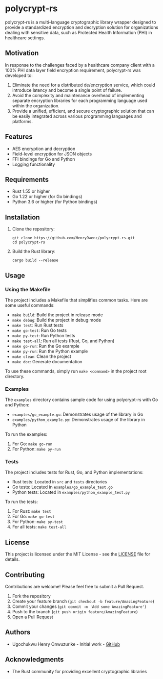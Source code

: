 # polycrypt-rs

polycrypt-rs is a multi-language cryptographic library wrapper designed to provide a standardized encryption and decryption solution for organizations dealing with sensitive data, such as Protected Health Information (PHI) in healthcare settings.

## Motivation

In response to the challenges faced by a healthcare company client with a 100% PHI data layer field encryption requirement, polycrypt-rs was developed to:

1. Eliminate the need for a distributed de/encryption service, which could introduce latency and become a single point of failure.
2. Avoid the complexity and maintenance overhead of implementing separate encryption libraries for each programming language used within the organization.
3. Provide a unified, efficient, and secure cryptographic solution that can be easily integrated across various programming languages and platforms.

## Features

- AES encryption and decryption
- Field-level encryption for JSON objects
- FFI bindings for Go and Python
- Logging functionality

## Requirements

- Rust 1.55 or higher
- Go 1.22 or higher (for Go bindings)
- Python 3.6 or higher (for Python bindings)

## Installation

1. Clone the repository:
   ```
   git clone https://github.com/HenryOwenz/polycrypt-rs.git
   cd polycrypt-rs
   ```

2. Build the Rust library:
   ```
   cargo build --release
   ```

## Usage

### Using the Makefile

The project includes a Makefile that simplifies common tasks. Here are some useful commands:

- `make build`: Build the project in release mode
- `make debug`: Build the project in debug mode
- `make test`: Run Rust tests
- `make go-test`: Run Go tests
- `make py-test`: Run Python tests
- `make test-all`: Run all tests (Rust, Go, and Python)
- `make go-run`: Run the Go example
- `make py-run`: Run the Python example
- `make clean`: Clean the project
- `make doc`: Generate documentation

To use these commands, simply run `make <command>` in the project root directory.

### Examples

The `examples` directory contains sample code for using polycrypt-rs with Go and Python:

- `examples/go_example.go`: Demonstrates usage of the library in Go
- `examples/python_example.py`: Demonstrates usage of the library in Python

To run the examples:

1. For Go: `make go-run`
2. For Python: `make py-run`

### Tests

The project includes tests for Rust, Go, and Python implementations:

- Rust tests: Located in `src` and `tests` directories
- Go tests: Located in `examples/go_example_test.go`
- Python tests: Located in `examples/python_example_test.py`

To run the tests:

1. For Rust: `make test`
2. For Go: `make go-test`
3. For Python: `make py-test`
4. For all tests: `make test-all`

## License

This project is licensed under the MIT License - see the [LICENSE](LICENSE) file for details.

## Contributing

Contributions are welcome! Please feel free to submit a Pull Request.

1. Fork the repository
2. Create your feature branch (`git checkout -b feature/AmazingFeature`)
3. Commit your changes (`git commit -m 'Add some AmazingFeature'`)
4. Push to the branch (`git push origin feature/AmazingFeature`)
5. Open a Pull Request

## Authors

- Ugochukwu Henry Onwuzurike - Initial work - [GitHub](https://github.com/HenryOwenz)

## Acknowledgments

- The Rust community for providing excellent cryptographic libraries
